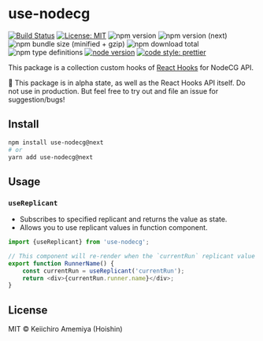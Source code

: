 # use-nodecg

[![Build Status](https://travis-ci.com/Hoishin/use-nodecg.svg?branch=master)](https://travis-ci.com/Hoishin/use-nodecg)
[![License: MIT](https://img.shields.io/badge/License-MIT-yellow.svg)](https://opensource.org/licenses/MIT)
![npm version](https://img.shields.io/npm/v/use-nodecg.svg)
![npm version (next)](https://img.shields.io/npm/v/use-nodecg/next.svg)
![npm bundle size (minified + gzip)](https://img.shields.io/bundlephobia/minzip/use-nodecg.svg)
![npm download total](https://img.shields.io/npm/dt/use-nodecg.svg)
![npm type definitions](https://img.shields.io/npm/types/use-nodecg.svg)
[![node version](https://img.shields.io/node/v/use-nodecg.svg)](https://nodejs.org/en/)
[![code style: prettier](https://img.shields.io/badge/code_style-prettier-ff69b4.svg?style=flat-square)](https://github.com/prettier/prettier)

This package is a collection custom hooks of [React Hooks](https://reactjs.org/docs/hooks-intro.html) for NodeCG API.

🚨 This package is in alpha state, as well as the React Hooks API itself. Do not use in production. But feel free to try out and file an issue for suggestion/bugs!

## Install

```sh
npm install use-nodecg@next
# or
yarn add use-nodecg@next
```

## Usage

### `useReplicant`

-   Subscribes to specified replicant and returns the value as state.
-   Allows you to use replicant values in function component.

```ts
import {useReplicant} from 'use-nodecg';

// This component will re-render when the `currentRun` replicant value changes
export function RunnerName() {
	const currentRun = useReplicant('currentRun');
	return <div>{currentRun.runner.name}</div>;
}
```

## License

MIT &copy; Keiichiro Amemiya (Hoishin)
